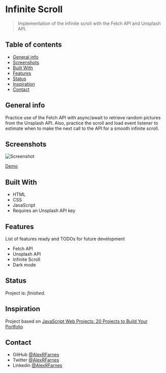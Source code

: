 # Infinite Scroll

> Implementation of the infinite scroll with the Fetch API and Unsplash API.

## Table of contents

- [General info](#general-info)
- [Screenshots](#screenshots)
- [Built With](#built-with)
- [Features](#features)
- [Status](#status)
- [Inspiration](#inspiration)
- [Contact](#contact)

## General info

Practice use of the Fetch API with async/await to retrieve random pictures from the Unsplash API. Also, practice the scroll and load event listener to estimate when to make the next call to the API for a smooth infinite scroll.

## Screenshots

![Screenshot](https://user-images.githubusercontent.com/57517804/111631090-fa596300-882d-11eb-8d23-158c01eb69de.png)


[Demo]()

## Built With

- HTML
- CSS
- JavaScript
- Requires an Unsplash API key

## Features

List of features ready and TODOs for future development

- Fetch API
- Unsplash API
- Infinite Scroll
- Dark mode

## Status

Project is: _finished_.

## Inspiration

Project based on [JavaScript Web Projects: 20 Projects to Build Your Portfolio](https://www.udemy.com/course/javascript-web-projects-to-build-your-portfolio-resume/)

## Contact

- GitHub [@AlexRFarnes](https://github.com/AlexRFarnes)
- Twitter [@AlexRFarnes](https://twitter.com/alexrfarnes)
- Linkedin [@AlexRFarnes](https://www.linkedin.com/in/alexrfarnes/)
